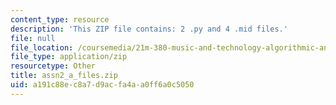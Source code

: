 ```yaml
---
content_type: resource
description: 'This ZIP file contains: 2 .py and 4 .mid files.'
file: null
file_location: /coursemedia/21m-380-music-and-technology-algorithmic-and-generative-music-spring-2010/a191c88ec8a7d9acfa4aa0ff6a0c5050_assn2_a_files.zip
file_type: application/zip
resourcetype: Other
title: assn2_a_files.zip
uid: a191c88e-c8a7-d9ac-fa4a-a0ff6a0c5050
---
```

